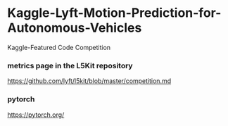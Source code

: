 # Kaggle-Lyft-Motion-Prediction-for-Autonomous-Vehicles
Kaggle-Featured Code Competition


### metrics page in the L5Kit repository
https://github.com/lyft/l5kit/blob/master/competition.md


### pytorch
https://pytorch.org/


